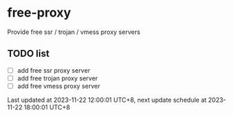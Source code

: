 
# free-proxy
Provide free ssr / trojan / vmess proxy servers


## TODO list
- [ ] add free ssr proxy server
- [ ] add free trojan proxy server
- [ ] add free vmess proxy server

Last updated at 2023-11-22 12:00:01 UTC+8, next update schedule at 2023-11-22 18:00:01 UTC+8

